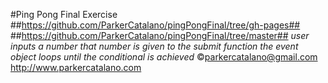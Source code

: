 #Ping Pong Final Exercise
##https://github.com/ParkerCatalano/pingPongFinal/tree/gh-pages##
##https://github.com/ParkerCatalano/pingPongFinal/tree/master##
*user inputs a number*
*that number is given to the submit function*
*the event object loops until the conditional is achieved*
&copy;parkercatalano@gmail.com
<http://www.parkercatalano.com>
